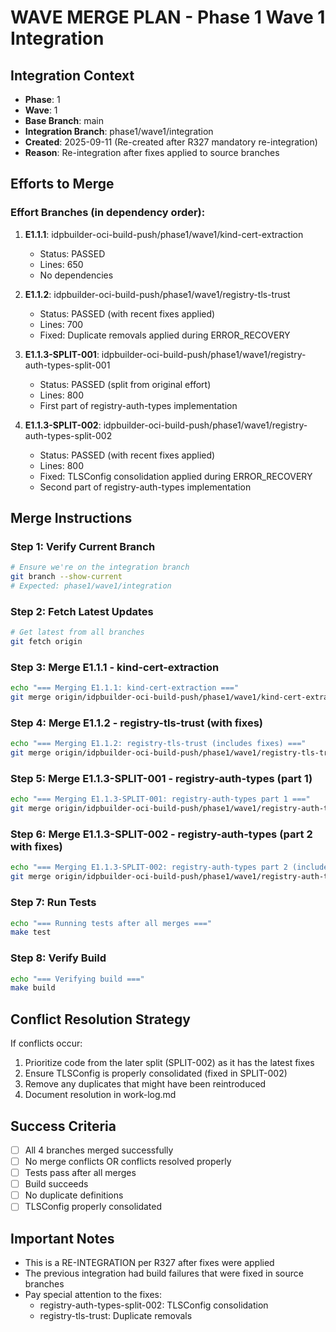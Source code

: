 # WAVE MERGE PLAN - Phase 1 Wave 1 Integration

## Integration Context
- **Phase**: 1
- **Wave**: 1  
- **Base Branch**: main
- **Integration Branch**: phase1/wave1/integration
- **Created**: 2025-09-11 (Re-created after R327 mandatory re-integration)
- **Reason**: Re-integration after fixes applied to source branches

## Efforts to Merge

### Effort Branches (in dependency order):
1. **E1.1.1**: idpbuilder-oci-build-push/phase1/wave1/kind-cert-extraction
   - Status: PASSED
   - Lines: 650
   - No dependencies

2. **E1.1.2**: idpbuilder-oci-build-push/phase1/wave1/registry-tls-trust
   - Status: PASSED (with recent fixes applied)
   - Lines: 700
   - Fixed: Duplicate removals applied during ERROR_RECOVERY

3. **E1.1.3-SPLIT-001**: idpbuilder-oci-build-push/phase1/wave1/registry-auth-types-split-001
   - Status: PASSED (split from original effort)
   - Lines: 800
   - First part of registry-auth-types implementation

4. **E1.1.3-SPLIT-002**: idpbuilder-oci-build-push/phase1/wave1/registry-auth-types-split-002
   - Status: PASSED (with recent fixes applied)
   - Lines: 800
   - Fixed: TLSConfig consolidation applied during ERROR_RECOVERY
   - Second part of registry-auth-types implementation

## Merge Instructions

### Step 1: Verify Current Branch
```bash
# Ensure we're on the integration branch
git branch --show-current
# Expected: phase1/wave1/integration
```

### Step 2: Fetch Latest Updates
```bash
# Get latest from all branches
git fetch origin
```

### Step 3: Merge E1.1.1 - kind-cert-extraction
```bash
echo "=== Merging E1.1.1: kind-cert-extraction ==="
git merge origin/idpbuilder-oci-build-push/phase1/wave1/kind-cert-extraction --no-edit
```

### Step 4: Merge E1.1.2 - registry-tls-trust (with fixes)
```bash
echo "=== Merging E1.1.2: registry-tls-trust (includes fixes) ==="
git merge origin/idpbuilder-oci-build-push/phase1/wave1/registry-tls-trust --no-edit
```

### Step 5: Merge E1.1.3-SPLIT-001 - registry-auth-types (part 1)
```bash
echo "=== Merging E1.1.3-SPLIT-001: registry-auth-types part 1 ==="
git merge origin/idpbuilder-oci-build-push/phase1/wave1/registry-auth-types-split-001 --no-edit
```

### Step 6: Merge E1.1.3-SPLIT-002 - registry-auth-types (part 2 with fixes)
```bash
echo "=== Merging E1.1.3-SPLIT-002: registry-auth-types part 2 (includes fixes) ==="
git merge origin/idpbuilder-oci-build-push/phase1/wave1/registry-auth-types-split-002 --no-edit
```

### Step 7: Run Tests
```bash
echo "=== Running tests after all merges ==="
make test
```

### Step 8: Verify Build
```bash
echo "=== Verifying build ==="
make build
```

## Conflict Resolution Strategy

If conflicts occur:
1. Prioritize code from the later split (SPLIT-002) as it has the latest fixes
2. Ensure TLSConfig is properly consolidated (fixed in SPLIT-002)
3. Remove any duplicates that might have been reintroduced
4. Document resolution in work-log.md

## Success Criteria
- [ ] All 4 branches merged successfully
- [ ] No merge conflicts OR conflicts resolved properly
- [ ] Tests pass after all merges
- [ ] Build succeeds
- [ ] No duplicate definitions
- [ ] TLSConfig properly consolidated

## Important Notes
- This is a RE-INTEGRATION per R327 after fixes were applied
- The previous integration had build failures that were fixed in source branches
- Pay special attention to the fixes:
  - registry-auth-types-split-002: TLSConfig consolidation
  - registry-tls-trust: Duplicate removals